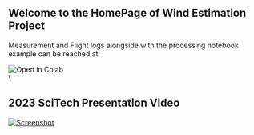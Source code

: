 ## Welcome to the HomePage of Wind Estimation Project

Measurement and Flight logs alongside with the processing notebook example can be reached at 


<a href="https://colab.research.google.com/github/mrtbrnz/wind_estimation/blob/master/notebooks/simultaneous_wind_estimation_v02.ipynb">
<img align="left" src="https://colab.research.google.com/assets/colab-badge.svg" alt="Open in Colab" title="Open and Execute in Google Colaboratory"></a>

  
<br />\


## 2023 SciTech Presentation Video
[![Screenshot](https://img.youtube.com/vi/VZwxSnZaMwA/hqdefault.jpg)](https://youtu.be/VZwxSnZaMwA)


<!-- You can use the [editor on GitHub](https://github.com/mrtbrnz/wind_estimation/edit/master/docs/index.md) to maintain and preview the content for your website in Markdown files.

Whenever you commit to this repository, GitHub Pages will run [Jekyll](https://jekyllrb.com/) to rebuild the pages in your site, from the content in your Markdown files.

### Markdown

Markdown is a lightweight and easy-to-use syntax for styling your writing. It includes conventions for

```markdown
Syntax highlighted code block

# Header 1
## Header 2
### Header 3

- Bulleted
- List

1. Numbered
2. List

**Bold** and _Italic_ and `Code` text

[Link](url) and ![Image](src)
```

For more details see [Basic writing and formatting syntax](https://docs.github.com/en/github/writing-on-github/getting-started-with-writing-and-formatting-on-github/basic-writing-and-formatting-syntax).

### Jekyll Themes

Your Pages site will use the layout and styles from the Jekyll theme you have selected in your [repository settings](https://github.com/mrtbrnz/wind_estimation/settings/pages). The name of this theme is saved in the Jekyll `_config.yml` configuration file.

### Support or Contact

Having trouble with Pages? Check out our [documentation](https://docs.github.com/categories/github-pages-basics/) or [contact support](https://support.github.com/contact) and we’ll help you sort it out. -->
